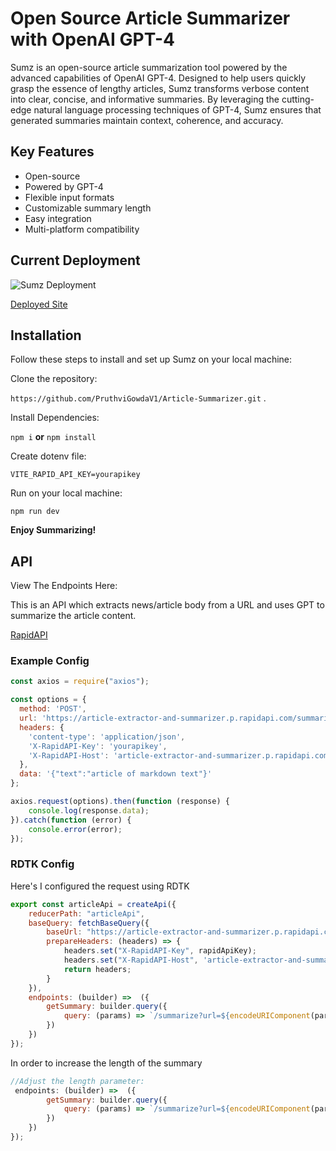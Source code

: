 # Open Source Article Summarizer with OpenAI GPT-4

Sumz is an open-source article summarization tool powered by the advanced capabilities of OpenAI GPT-4. Designed to help users quickly grasp the essence of lengthy articles, Sumz transforms verbose content into clear, concise, and informative summaries. By leveraging the cutting-edge natural language processing techniques of GPT-4, Sumz ensures that generated summaries maintain context, coherence, and accuracy.

## Key Features

- Open-source
- Powered by GPT-4
- Flexible input formats
- Customizable summary length
- Easy integration
- Multi-platform compatibility

## Current Deployment

![Sumz Deployment](https://user-images.githubusercontent.com/113067058/234990467-a2b4e4df-99b1-47e8-bc67-1c0f4e1e92c5.png)


[Deployed Site](https://articlesumz.onrender.com/)

## Installation

Follow these steps to install and set up Sumz on your local machine:

Clone the repository:  

`https://github.com/PruthviGowdaV1/Article-Summarizer.git` . 
  
Install Dependencies:  
  
`npm i` **or** `npm install`
  
Create dotenv file:
  
`VITE_RAPID_API_KEY=yourapikey`
  
Run on your local machine:
  
`npm run dev`
  
**Enjoy Summarizing!**

## API
View The Endpoints Here:  
  
This is an API which extracts news/article body from a URL and uses GPT to summarize the article content.  
  
[RapidAPI](https://rapidapi.com/restyler/api/article-extractor-and-summarizer)
### Example Config
```js
const axios = require("axios");

const options = {
  method: 'POST',
  url: 'https://article-extractor-and-summarizer.p.rapidapi.com/summarize-text',
  headers: {
    'content-type': 'application/json',
    'X-RapidAPI-Key': 'yourapikey',
    'X-RapidAPI-Host': 'article-extractor-and-summarizer.p.rapidapi.com'
  },
  data: '{"text":"article of markdown text"}'
};

axios.request(options).then(function (response) {
	console.log(response.data);
}).catch(function (error) {
	console.error(error);
});
```

### RDTK Config
Here's I configured the request using RDTK
```js
export const articleApi = createApi({
    reducerPath: "articleApi",
    baseQuery: fetchBaseQuery({ 
        baseUrl: "https://article-extractor-and-summarizer.p.rapidapi.com/" ,
        prepareHeaders: (headers) => {
            headers.set("X-RapidAPI-Key", rapidApiKey);
            headers.set("X-RapidAPI-Host", 'article-extractor-and-summarizer.p.rapidapi.com');
            return headers;
        }
    }),
    endpoints: (builder) =>  ({
        getSummary: builder.query({
            query: (params) => `/summarize?url=${encodeURIComponent(params.articleUrl)}&length=3`
        })
    })
});
```
In order to increase the length of the summary
```js
//Adjust the length parameter:
 endpoints: (builder) =>  ({
        getSummary: builder.query({
            query: (params) => `/summarize?url=${encodeURIComponent(params.articleUrl)}&length=3` // Here
        })
    })
});
```
